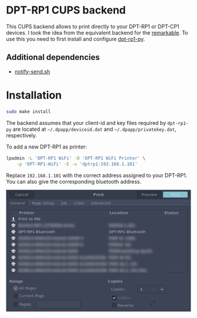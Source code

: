 # DPT-RP1 CUPS backend

This CUPS backend allows to print directly to your DPT-RP1 or DPT-CP1 devices.
I took the idea from the equivalent backend for the [remarkable](https://github.com/ofosos/scratch/tree/master/remarkable-cups).
To use this you need to first install and configure [dpt-rp1-py](https://github.com/janten/dpt-rp1-py).


## Additional dependencies

* [notify-send.sh](https://github.com/vlevit/notify-send.sh)

# Installation

```bash
sudo make install
```

The backend assumes that your client-id and key files required by `dpt-rp1-py` are located at `~/.dpapp/deviceid.dat` and `~/.dpapp/privatekey.dat`, respectively.

To add a new DPT-RP1 as printer:

```bash
lpadmin -L 'DPT-RP1 WiFi' -D 'DPT-RP1 WiFi Printer' \
    -p 'DPT-RP1-WiFi' -E -v 'dptrp1:192.168.1.101'
```

Replace `192.168.1.101` with the correct address assigned to your DPT-RP1.
You can also give the corresponding bluetooth address.

![Print dialog](dptrp1-cups.png)
